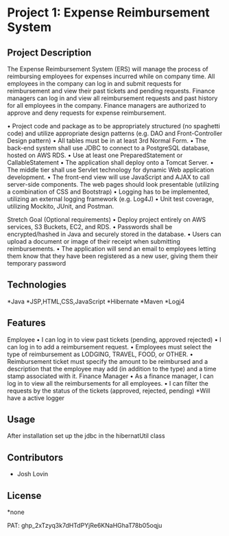
# Project 1: Expense Reimbursement System
## Project Description
The Expense Reimbursement System (ERS) will manage the process of reimbursing employees for expenses incurred while on company time. All employees in the company can log in and submit requests for reimbursement and view their past tickets and pending requests. Finance managers can log in and view all reimbursement requests and past history for all employees in the company. Finance managers are authorized to approve and deny requests for expense reimbursement.

• Project code and package as to be appropriately structured (no spaghetti code) and utilize appropriate design patterns (e.g. DAO and Front-Controller Design pattern)
• All tables must be in at least 3rd Normal Form.
• The back-end system shall use JDBC to connect to a PostgreSQL database, hosted on AWS RDS.
• Use at least one PreparedStatement or CallableStatement
• The application shall deploy onto a Tomcat Server.
• The middle tier shall use Servlet technology for dynamic Web application development.
• The front-end view will use JavaScript and AJAX to call server-side components. The web pages should look presentable (utilizing a combination of CSS and Bootstrap)
• Logging has to be implemented, utilizing an external logging framework (e.g. Log4J)
• Unit test coverage, utilizing Mockito, JUnit, and Postman.

Stretch Goal (Optional requirements)
• Deploy project entirely on AWS services, S3 Buckets, EC2, and RDS.
• Passwords shall be encrypted/hashed in Java and securely stored in the database.
• Users can upload a document or image of their receipt when submitting reimbursements.
• The application will send an email to employees letting them know that they have been registered as a new user, giving them their temporary password

## Technologies
 *Java
 *JSP,HTML,CSS,JavaScript
 *Hibernate
 *Maven
 *Logj4

## Features
Employee
• I can log in to view past tickets (pending, approved rejected)
• I can log in to add a reimbursement request.
• Employees must select the type of reimbursement as LODGING, TRAVEL, FOOD, or OTHER.
• Reimbursement ticket must specify the amount to be reimbursed and a description that the employee may add (in addition to the type) and a time stamp associated with it.
Finance Manager
• As a finance manager, I can log in to view all the reimbursements for all employees.
• I can filter the requests by the status of the tickets (approved, rejected, pending)
*Will have a active logger
 
 ## Usage
 After installation set up the jdbc in the hibernatUtil class 

## Contributors
* Josh Lovin

## License
*none


PAT: 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
